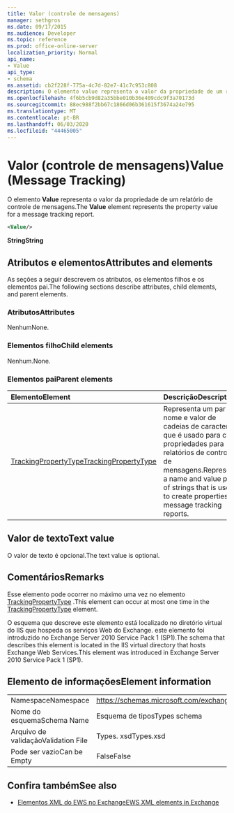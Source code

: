 ```yaml
---
title: Valor (controle de mensagens)
manager: sethgros
ms.date: 09/17/2015
ms.audience: Developer
ms.topic: reference
ms.prod: office-online-server
localization_priority: Normal
api_name:
- Value
api_type:
- schema
ms.assetid: cb2f228f-775a-4c7d-82e7-41c7c953c808
description: O elemento value representa o valor da propriedade de um relatório de controle de mensagens.
ms.openlocfilehash: 4f6b5cb9d82a35bbe010b36e409cdc9f3a70173d
ms.sourcegitcommit: 88ec988f2bb67c1866d06b361615f3674a24e795
ms.translationtype: MT
ms.contentlocale: pt-BR
ms.lasthandoff: 06/03/2020
ms.locfileid: "44465005"
---
```

# <a name="value-message-tracking"></a><span data-ttu-id="c64bc-103">Valor (controle de mensagens)</span><span class="sxs-lookup"><span data-stu-id="c64bc-103">Value (Message Tracking)</span></span>

<span data-ttu-id="c64bc-104">O elemento **Value** representa o valor da propriedade de um relatório de controle de mensagens.</span><span class="sxs-lookup"><span data-stu-id="c64bc-104">The **Value** element represents the property value for a message tracking report.</span></span> 
  
```xml
<Value/>
```

<span data-ttu-id="c64bc-105">**String**</span><span class="sxs-lookup"><span data-stu-id="c64bc-105">**String**</span></span>

## <a name="attributes-and-elements"></a><span data-ttu-id="c64bc-106">Atributos e elementos</span><span class="sxs-lookup"><span data-stu-id="c64bc-106">Attributes and elements</span></span>

<span data-ttu-id="c64bc-107">As seções a seguir descrevem os atributos, os elementos filhos e os elementos pai.</span><span class="sxs-lookup"><span data-stu-id="c64bc-107">The following sections describe attributes, child elements, and parent elements.</span></span>
  
### <a name="attributes"></a><span data-ttu-id="c64bc-108">Atributos</span><span class="sxs-lookup"><span data-stu-id="c64bc-108">Attributes</span></span>

<span data-ttu-id="c64bc-109">Nenhum</span><span class="sxs-lookup"><span data-stu-id="c64bc-109">None.</span></span>
  
### <a name="child-elements"></a><span data-ttu-id="c64bc-110">Elementos filho</span><span class="sxs-lookup"><span data-stu-id="c64bc-110">Child elements</span></span>

<span data-ttu-id="c64bc-111">Nenhum.</span><span class="sxs-lookup"><span data-stu-id="c64bc-111">None.</span></span>
  
### <a name="parent-elements"></a><span data-ttu-id="c64bc-112">Elementos pai</span><span class="sxs-lookup"><span data-stu-id="c64bc-112">Parent elements</span></span>

|<span data-ttu-id="c64bc-113">**Elemento**</span><span class="sxs-lookup"><span data-stu-id="c64bc-113">**Element**</span></span>|<span data-ttu-id="c64bc-114">**Descrição**</span><span class="sxs-lookup"><span data-stu-id="c64bc-114">**Description**</span></span>|
|:-----|:-----|
|[<span data-ttu-id="c64bc-115">TrackingPropertyType</span><span class="sxs-lookup"><span data-stu-id="c64bc-115">TrackingPropertyType</span></span>](trackingpropertytype.md) <br/> |<span data-ttu-id="c64bc-116">Representa um par de nome e valor de cadeias de caracteres que é usado para criar propriedades para relatórios de controle de mensagens.</span><span class="sxs-lookup"><span data-stu-id="c64bc-116">Represents a name and value pair of strings that is used to create properties for message tracking reports.</span></span>  <br/> |
   
## <a name="text-value"></a><span data-ttu-id="c64bc-117">Valor de texto</span><span class="sxs-lookup"><span data-stu-id="c64bc-117">Text value</span></span>

<span data-ttu-id="c64bc-118">O valor de texto é opcional.</span><span class="sxs-lookup"><span data-stu-id="c64bc-118">The text value is optional.</span></span>
  
## <a name="remarks"></a><span data-ttu-id="c64bc-119">Comentários</span><span class="sxs-lookup"><span data-stu-id="c64bc-119">Remarks</span></span>

<span data-ttu-id="c64bc-120">Esse elemento pode ocorrer no máximo uma vez no elemento [TrackingPropertyType](trackingpropertytype.md) .</span><span class="sxs-lookup"><span data-stu-id="c64bc-120">This element can occur at most one time in the [TrackingPropertyType](trackingpropertytype.md) element.</span></span> 
  
<span data-ttu-id="c64bc-121">O esquema que descreve este elemento está localizado no diretório virtual do IIS que hospeda os serviços Web do Exchange. este elemento foi introduzido no Exchange Server 2010 Service Pack 1 (SP1).</span><span class="sxs-lookup"><span data-stu-id="c64bc-121">The schema that describes this element is located in the IIS virtual directory that hosts Exchange Web Services.This element was introduced in Exchange Server 2010 Service Pack 1 (SP1).</span></span>
  
## <a name="element-information"></a><span data-ttu-id="c64bc-122">Elemento de informações</span><span class="sxs-lookup"><span data-stu-id="c64bc-122">Element information</span></span>

|||
|:-----|:-----|
|<span data-ttu-id="c64bc-123">Namespace</span><span class="sxs-lookup"><span data-stu-id="c64bc-123">Namespace</span></span>  <br/> |https://schemas.microsoft.com/exchange/services/2006/types  <br/> |
|<span data-ttu-id="c64bc-124">Nome do esquema</span><span class="sxs-lookup"><span data-stu-id="c64bc-124">Schema Name</span></span>  <br/> |<span data-ttu-id="c64bc-125">Esquema de tipos</span><span class="sxs-lookup"><span data-stu-id="c64bc-125">Types schema</span></span>  <br/> |
|<span data-ttu-id="c64bc-126">Arquivo de validação</span><span class="sxs-lookup"><span data-stu-id="c64bc-126">Validation File</span></span>  <br/> |<span data-ttu-id="c64bc-127">Types. xsd</span><span class="sxs-lookup"><span data-stu-id="c64bc-127">Types.xsd</span></span>  <br/> |
|<span data-ttu-id="c64bc-128">Pode ser vazio</span><span class="sxs-lookup"><span data-stu-id="c64bc-128">Can be Empty</span></span>  <br/> |<span data-ttu-id="c64bc-129">False</span><span class="sxs-lookup"><span data-stu-id="c64bc-129">False</span></span>  <br/> |
   
## <a name="see-also"></a><span data-ttu-id="c64bc-130">Confira também</span><span class="sxs-lookup"><span data-stu-id="c64bc-130">See also</span></span>

- [<span data-ttu-id="c64bc-131">Elementos XML do EWS no Exchange</span><span class="sxs-lookup"><span data-stu-id="c64bc-131">EWS XML elements in Exchange</span></span>](ews-xml-elements-in-exchange.md)

